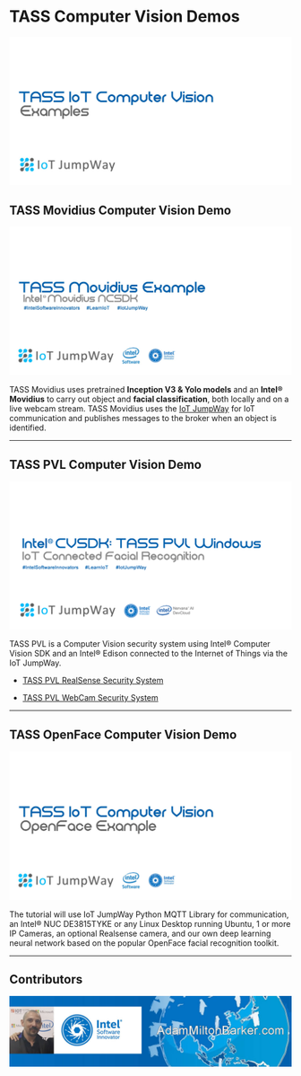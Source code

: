 # TASS Computer Vision Demos

![TASS Computer Vision Demo Docs](images/tass.jpg)

## TASS Movidius Computer Vision Demo

[![TASS Movidius Computer Vision Demo](TASS-Movidius/images/tass-movidius.jpg)](https://github.com/SSG-DRD-IOT/demo-tass/tree/master/TASS-Movidius)

TASS Movidius uses pretrained **Inception V3 & Yolo models** and an **Intel® Movidius** to carry out object and **facial classification**, both locally and on a live webcam stream. TASS Movidius uses the [IoT JumpWay](https://iot.techbubbletechnologies.com "IoT JumpWay") for IoT communication and publishes messages to the broker when an object is identified.

---

## TASS PVL Computer Vision Demo

[![TASS PVL Computer Vision Demo](TASS-PVL/Windows/images/Intel-Computer-Vision-Windows.png)](https://github.com/SSG-DRD-IOT/demo-tass/tree/master/TASS-PVL/Windows/Webcam/Realsense)

TASS PVL is a Computer Vision security system using Intel® Computer Vision SDK and an Intel® Edison connected to the Internet of Things via the IoT JumpWay.

- [TASS PVL RealSense Security System](https://github.com/SSG-DRD-IOT/demo-tass/tree/master/TASS-PVL/Windows/Webcam/Realsense/ConsoleApp "TASS PVL RealSense Security System")

- [TASS PVL WebCam Security System](https://github.com/SSG-DRD-IOT/demo-tass/tree/master/TASS-PVL/Windows/Webcam/ConsoleApp "TASS PVL WebCam Security System")

---

## TASS OpenFace Computer Vision Demo

[![TASS OpenFace Computer Vision Demo](images/tass-openface.jpg)](https://github.com/SSG-DRD-IOT/demo-tass/tree/master/TASS-OpenFace)

The tutorial will use  IoT JumpWay Python MQTT Library for communication, an Intel® NUC DE3815TYKE or any Linux Desktop running Ubuntu, 1 or more IP Cameras, an optional Realsense camera, and our own deep learning neural network based on the popular OpenFace facial recognition toolkit.

---

## Contributors

[![Adam Milton-Barker, Intel® Software Innovator](images/Intel-Software-Innovator.jpg)](https://github.com/AdamMiltonBarker)
